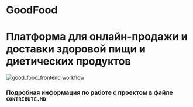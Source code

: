 # GoodFood

# Платформа для онлайн-продажи и доставки здоровой пищи и диетических продуктов

![good_food_frontend workflow](https://github.com/healthy-food-and-dietary-products/frontend/actions/workflows/good_food_frontend_workflow.yaml/badge.svg)

### Подробная информация по работе с проектом в файле `CONTRIBUTE.MD`
